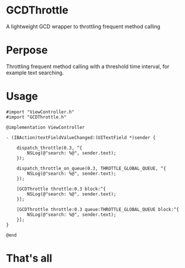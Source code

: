 # GCDThrottle
A lightweight GCD wrapper to throttling frequent method calling

# Perpose
Throttling frequent method calling with a threshold time interval, for example text searching.

# Usage

```objc
#import "ViewController.h"
#import "GCDThrottle.h"

@implementation ViewController

- (IBAction)textFieldValueChanged:(UITextField *)sender {
    
    dispatch_throttle(0.3, ^{
        NSLog(@"search: %@", sender.text);
    });
    
    dispatch_throttle_on_queue(0.3, THROTTLE_GLOBAL_QUEUE, ^{
        NSLog(@"search: %@", sender.text);
    });
    
    [GCDThrottle throttle:0.3 block:^{
        NSLog(@"search: %@", sender.text);
    }];
    
    [GCDThrottle throttle:0.3 queue:THROTTLE_GLOBAL_QUEUE block:^{
        NSLog(@"search: %@", sender.text);
    }];
}

@end
```

# That's all
